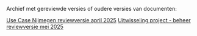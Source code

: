 Archief met gereviewde versies of oudere versies van documenten: 

[Use Case Nijmegen reviewversie april 2025](https://docs.crow.nl/use-cases-door/consultationversions/CR-use-cases-door_nijmegen-20250226.html)
[Uitwisseling project - beheer reviewversie mei 2025](https://docs.crow.nl/use-cases-door/consultationversions/CR-use-cases-door_project-beheer-20250521)